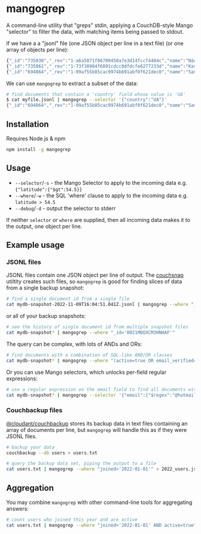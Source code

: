 # mangogrep

A command-line utility that "greps" stdin, applying a CouchDB-style Mango "selector" to filter the data, with matching items being passed to stdout.

If we have a a "jsonl" file (one JSON object per line in a text file) (or one array of objects per line):

```js
{"_id":"735030","_rev":"1-a6a5871f06709450a7e3d14fccf4484c","name":"Náousa","latitude":40.62944,"longitude":22.06806,"country":"GR","population":19887,"timezone":"Europe/Athens","_revisions":{"start":1,"ids":["a6a5871f06709450a7e3d14fccf4484c"]}}
{"_id":"735861","_rev":"1-73f30984f6891cdcc0dfdcfe6277233d","name":"Kavála","latitude":40.93959,"longitude":24.40687,"country":"GR","population":54027,"timezone":"Europe/Athens","_revisions":{"start":1,"ids":["73f30984f6891cdcc0dfdcfe6277233d"]}}
{"_id":"694864","_rev":"1-09af55b85cac9974b691abf0f621dec0","name":"Sambir","latitude":49.5183,"longitude":23.19752,"country":"UA","population":35197,"timezone":"Europe/Kiev","_revisions":{"start":1,"ids":["09af55b85cac9974b691abf0f621dec0"]}}
```

We can use `mangogrep` to extract a subset of the data:

```sh
# find documents that contain a 'country' field whose value is 'UA'
$ cat myfile.jsonl | mangogrep --selector '{"country":"UA"}'
{"_id":"694864","_rev":"1-09af55b85cac9974b691abf0f621dec0","name":"Sambir","latitude":49.5183,"longitude":23.19752,"country":"UA","population":35197,"timezone":"Europe/Kiev","_revisions":{"start":1,"ids":["09af55b85cac9974b691abf0f621dec0"]}}
```

## Installation

Requires Node.js & npm

```sh
npm install -g mangogrep
```

## Usage

- `--selector`/`-s` - the Mango Selector to apply to the incoming data e.g. `{"latitude":{"$gt":54.5}}`
- `--where`/`-w` - the SQL 'where' clause to apply to the incoming data e.g. `latitude > 54.5`
- `--debug`/`-d` - output the selector to stderr

If neither `selector` or `where` are supplied, then all incoming data makes it to the output, one object per line.

## Example usage

### JSONL files

JSONL files contain one JSON object per line of output. The [couchsnap](https://www.npmjs.com/package/couchsnap) utiltity creates such files, so `mangogrep` is good for finding slices of data from a single backup snapshot:

```sh
# find a single document id from a single file
cat mydb-snapshot-2022-11-09T16:04:51.041Z.jsonl | mangogrep --where "_id='0021MQOXCM3HNHAF'"
```

or all of your backup snapshots:

```sh
# see the history of single document id from multiple snapshot files
cat mydb-snapshot* | mangogrep --where "_id='0021MQOXCM3HNHAF'"
```

The query can be complex, with lots of ANDs and ORs:

```sh
# find documents with a combination of SQL-like AND/OR clauses
cat mydb-snapshot* | mangogrep --where "(active=true OR email_verified=true) AND email='lydia.gordon@hotmail.com'"
```

Or you can use Mango selectors, which unlocks per-field regular expressions:

```sh
# use a regular expression on the email field to find all documents with hotmail email fields
cat mydb-snapshot* | mangogrep --selector '{"email":{"$regex":"@hotmail"}}'
```

### Couchbackup files

[@cloudant/couchbackup](https://www.npmjs.com/package/@cloudant/couchbackup) stores its backup data in text files containing an array of documents per line, but `mangogrep` will handle this as if they were JSONL files.

```sh
# backup your data
couchbackup --db users > users.txt

# query the backup data set, piping the output to a file
cat users.txt | mangogrep --where "joined>'2022-01-01'" > 2022_users.jsonl
```

## Aggregation

You may combine `mangogrep` with other command-line tools for aggregating answers:

```sh
# count users who joined this year and are active
cat users.txt | mangogrep --where "joined>'2022-01-01' AND active=true" | wc -l
```
